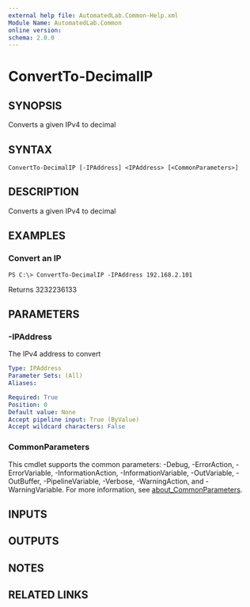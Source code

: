 ```yaml
---
external help file: AutomatedLab.Common-Help.xml
Module Name: AutomatedLab.Common
online version:
schema: 2.0.0
---
```


# ConvertTo-DecimalIP

## SYNOPSIS
Converts a given IPv4 to decimal

## SYNTAX

```
ConvertTo-DecimalIP [-IPAddress] <IPAddress> [<CommonParameters>]
```

## DESCRIPTION
Converts a given IPv4 to decimal

## EXAMPLES

### Convert an IP
```
PS C:\> ConvertTo-DecimalIP -IPAddress 192.168.2.101
```

Returns 3232236133

## PARAMETERS

### -IPAddress
The IPv4 address to convert

```yaml
Type: IPAddress
Parameter Sets: (All)
Aliases:

Required: True
Position: 0
Default value: None
Accept pipeline input: True (ByValue)
Accept wildcard characters: False
```

### CommonParameters
This cmdlet supports the common parameters: -Debug, -ErrorAction, -ErrorVariable, -InformationAction, -InformationVariable, -OutVariable, -OutBuffer, -PipelineVariable, -Verbose, -WarningAction, and -WarningVariable. For more information, see [about_CommonParameters](http://go.microsoft.com/fwlink/?LinkID=113216).

## INPUTS

## OUTPUTS

## NOTES

## RELATED LINKS
